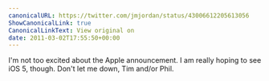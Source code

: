 ```yaml
---
canonicalURL: https://twitter.com/jmjordan/status/43006612205613056
ShowCanonicalLink: true
CanonicalLinkText: View original on
date: 2011-03-02T17:55:50+00:00
---
```

I'm not too excited about the Apple announcement. I am really hoping to see iOS 5, though. Don't let me down, Tim and/or Phil.
